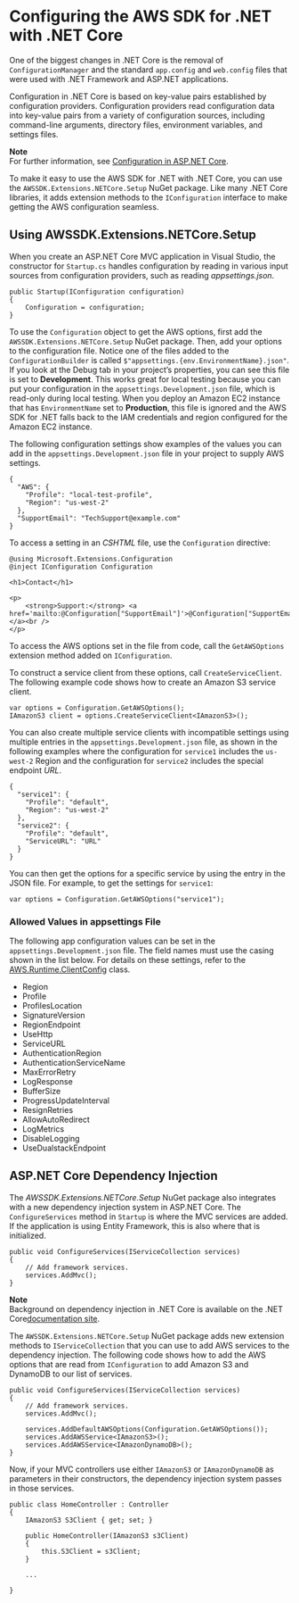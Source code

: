 # Configuring the AWS SDK for \.NET with \.NET Core<a name="net-dg-config-netcore"></a>

One of the biggest changes in \.NET Core is the removal of `ConfigurationManager` and the standard `app.config` and `web.config` files that were used with \.NET Framework and ASP\.NET applications\.

Configuration in \.NET Core is based on key\-value pairs established by configuration providers\. Configuration providers read configuration data into key\-value pairs from a variety of configuration sources, including command\-line arguments, directory files, environment variables, and settings files\.

**Note**  
For further information, see [Configuration in ASP\.NET Core](https://docs.microsoft.com/en-us/aspnet/core/fundamentals/configuration/?view=aspnetcore-2.2)\.

To make it easy to use the AWS SDK for \.NET with \.NET Core, you can use the `AWSSDK.Extensions.NETCore.Setup` NuGet package\. Like many \.NET Core libraries, it adds extension methods to the `IConfiguration` interface to make getting the AWS configuration seamless\.

## Using AWSSDK\.Extensions\.NETCore\.Setup<a name="net-core-configuration-builder"></a>

When you create an ASP\.NET Core MVC application in Visual Studio, the constructor for `Startup.cs` handles configuration by reading in various input sources from configuration providers, such as reading *appsettings\.json*\.

```
public Startup(IConfiguration configuration)
{
    Configuration = configuration;
}
```

To use the `Configuration` object to get the AWS options, first add the `AWSSDK.Extensions.NETCore.Setup` NuGet package\. Then, add your options to the configuration file\. Notice one of the files added to the `ConfigurationBuilder` is called `$"appsettings.{env.EnvironmentName}.json"`\. If you look at the Debug tab in your project’s properties, you can see this file is set to **Development**\. This works great for local testing because you can put your configuration in the `appsettings.Development.json` file, which is read\-only during local testing\. When you deploy an Amazon EC2 instance that has `EnvironmentName` set to **Production**, this file is ignored and the AWS SDK for \.NET falls back to the IAM credentials and region configured for the Amazon EC2 instance\.

The following configuration settings show examples of the values you can add in the `appsettings.Development.json` file in your project to supply AWS settings\.

```
{
  "AWS": {
    "Profile": "local-test-profile",
    "Region": "us-west-2"
  },
  "SupportEmail": "TechSupport@example.com"
}
```

To access a setting in an *CSHTML* file, use the `Configuration` directive:

```
@using Microsoft.Extensions.Configuration
@inject IConfiguration Configuration

<h1>Contact</h1>

<p>
    <strong>Support:</strong> <a href='mailto:@Configuration["SupportEmail"]'>@Configuration["SupportEmail"]</a><br />
</p>
```

To access the AWS options set in the file from code, call the `GetAWSOptions` extension method added on `IConfiguration`\.

To construct a service client from these options, call `CreateServiceClient`\. The following example code shows how to create an Amazon S3 service client\.

```
var options = Configuration.GetAWSOptions();
IAmazonS3 client = options.CreateServiceClient<IAmazonS3>();
```

You can also create multiple service clients with incompatible settings using multiple entries in the `appsettings.Development.json` file, as shown in the following examples where the configuration for `service1` includes the `us-west-2` Region and the configuration for `service2` includes the special endpoint *URL*\.

```
{
  "service1": {
    "Profile": "default",
    "Region": "us-west-2"
  },
  "service2": {
    "Profile": "default",
    "ServiceURL": "URL"
  }
}
```

You can then get the options for a specific service by using the entry in the JSON file\. For example, to get the settings for `service1`:

```
var options = Configuration.GetAWSOptions("service1");
```

### Allowed Values in appsettings File<a name="net-core-appsettings-values"></a>

The following app configuration values can be set in the `appsettings.Development.json` file\. The field names must use the casing shown in the list below\. For details on these settings, refer to the [AWS\.Runtime\.ClientConfig](https://docs.aws.amazon.com/sdkfornet/v3/apidocs/items/Runtime/TClientConfig.html) class\.
+ Region
+ Profile
+ ProfilesLocation
+ SignatureVersion
+ RegionEndpoint
+ UseHttp
+ ServiceURL
+ AuthenticationRegion
+ AuthenticationServiceName
+ MaxErrorRetry
+ LogResponse
+ BufferSize
+ ProgressUpdateInterval
+ ResignRetries
+ AllowAutoRedirect
+ LogMetrics
+ DisableLogging
+ UseDualstackEndpoint

## ASP\.NET Core Dependency Injection<a name="net-core-dependency-injection"></a>

The *AWSSDK\.Extensions\.NETCore\.Setup* NuGet package also integrates with a new dependency injection system in ASP\.NET Core\. The `ConfigureServices` method in `Startup` is where the MVC services are added\. If the application is using Entity Framework, this is also where that is initialized\.

```
public void ConfigureServices(IServiceCollection services)
{
    // Add framework services.
    services.AddMvc();
}
```

**Note**  
Background on dependency injection in \.NET Core is available on the \.NET Core[documentation site](https://docs.asp.net/en/latest/fundamentals/dependency-injection.html)\.

The `AWSSDK.Extensions.NETCore.Setup` NuGet package adds new extension methods to `IServiceCollection` that you can use to add AWS services to the dependency injection\. The following code shows how to add the AWS options that are read from `IConfiguration` to add Amazon S3 and DynamoDB to our list of services\.

```
public void ConfigureServices(IServiceCollection services)
{
    // Add framework services.
    services.AddMvc();

    services.AddDefaultAWSOptions(Configuration.GetAWSOptions());
    services.AddAWSService<IAmazonS3>();
    services.AddAWSService<IAmazonDynamoDB>();
}
```

Now, if your MVC controllers use either `IAmazonS3` or `IAmazonDynamoDB` as parameters in their constructors, the dependency injection system passes in those services\.

```
public class HomeController : Controller
{
    IAmazonS3 S3Client { get; set; }

    public HomeController(IAmazonS3 s3Client)
    {
        this.S3Client = s3Client;
    }

    ...

}
```
